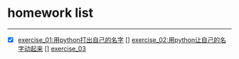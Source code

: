 # homework list
****
* [x] [exercise_01:用python打出自己的名字](https://github.com/the-toad/computational_physics_2015301110145/blob/master/exercise_01%E4%BB%A3%E7%A0%81)
[] [exercise_02:用python让自己的名字动起来](https://note.youdao.com/share/?token=9320A64C057E4740B427F3A439E9332E&gid=57734359)
[] [exercise_03](http://note.youdao.com/groupshare/?token=F051EDD9728C4C5F93FD1B20C81B7F32&gid=57734359)
